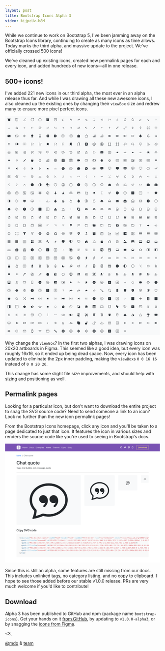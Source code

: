 ```yaml
---
layout: post
title: Bootstrap Icons Alpha 3
video: kijpcUv-b8M
---
```


While we continue to work on Bootstrap 5, I've been jamming away on the Bootstrap Icons library, continuing to create as many icons as time allows. Today marks the third alpha, and massive update to the project. We've officially crossed 500 icons!

We've cleaned up existing icons, created new permalink pages for each and every icon, and added hundreds of new icons—all in one release.

## 500+ icons!

I've added 221 new icons in our third alpha, the most ever in an alpha release thus far. And while I was drawing all these new awesome icons, I also cleaned up the existing ones by changing their `viewBox` size and redrew many to ensure more pixel perfect icons.

![All Bootstrap Icons](/assets/img/2020/03/bootstrap-icons-alpha3-all.png)

Why change the `viewBox`? In the first two alphas, I was drawing icons on 20x20 artboards in Figma. This seemed like a good idea, but every icon was roughly 16x16, so it ended up being dead space. Now, every icon has been updated to eliminate the 2px inner padding, making the `viewBox`s `0 0 16 16` instead of `0 0 20 20`.

This change has some slight file size improvements, and should help with sizing and positioning as well.

## Permalink pages

Looking for a particular icon, but don't want to download the entire project to snag the SVG source code? Need to send someone a link to an icon? Look no further than the new icon permalink pages!

From the Bootstrap Icons homepage, click any icon and you'll be taken to a page dedicated to just that icon. It features the icon in various sizes and renders the source code like you're used to seeing in Bootstrap's docs.

![Bootstrap Icons permalink](/assets/img/2020/03/bootstrap-icons-alpha3-permalink.png)

Since this is still an alpha, some features are still missing from our docs. This includes unlinked tags, no category listing, and no copy to clipboard. I hope to see those added before our stable v1.0.0 release. PRs are very much welcome if you'd like to contribute!

## Download

Alpha 3 has been published to GitHub and npm (package name `bootstrap-icons`). Get your hands on it [from GitHub](https://github.com/twbs/icons/releases), by updating to `v1.0.0-alpha3`, or by snagging the [icons from Figma](https://www.figma.com/file/NKZWcfR2T3FU0I7fNLqFvI/Bootstrap-Icons-v1.0.0-alpha3).

<3,<br>

[@mdo](https://github.com/mdo) & [team](https://github.com/twbs)
